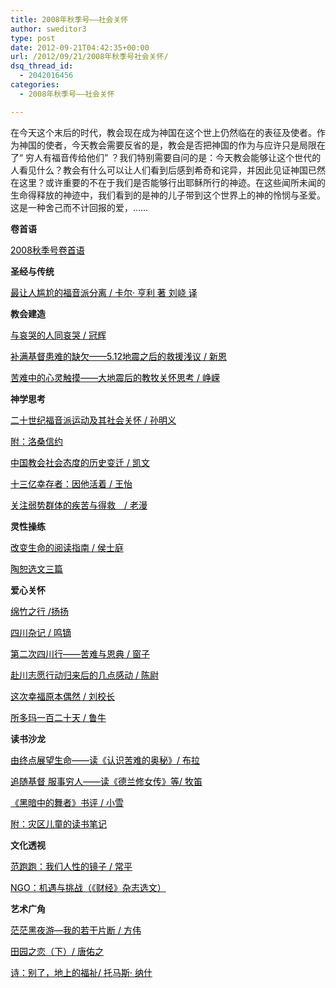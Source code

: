 ```yaml
---
title: 2008年秋季号——社会关怀
author: sweditor3
type: post
date: 2012-09-21T04:42:35+00:00
url: /2012/09/21/2008年秋季号社会关怀/
dsq_thread_id:
  - 2042016456
categories:
  - 2008年秋季号——社会关怀

---
```

在今天这个末后的时代，教会现在成为神国在这个世上仍然临在的表征及使者。作为神国的使者，今天教会需要反省的是，教会是否把神国的作为与应许只是局限在了“ 穷人有福音传给他们” ？我们特别需要自问的是：今天教会能够让这个世代的人看见什么？教会有什么可以让人们看到后感到希奇和诧异，并因此见证神国已然在这里？或许重要的不在于我们是否能够行出耶稣所行的神迹。在这些闻所未闻的生命得释放的神迹中，我们看到的是神的儿子带到这个世界上的神的怜悯与圣爱。这是一种舍己而不计回报的爱，……

**卷首语**

<span style="color: #000000;"><a href="/2012/09/21/2008年秋季号卷首语/"><span style="color: #000000;">2008秋季号卷首语</span></a></span>

**圣经与传统**

<span style="color: #000000;"><a href="/2012/09/21/最让人尴尬的福音派分离1/"><span style="color: #000000;">最让人尴尬的福音派分离 / 卡尔· 亨利 著 刘峣 译</span></a></span>

**教会建造**

<span style="color: #000000;"><a href="/2012/09/21/与哀哭的人同哀哭/"><span style="color: #000000;">与哀哭的人同哀哭 / 冠辉</span></a></span>
  
<span style="color: #000000;"><a href="/2012/09/21/补满基督患难的缺欠15·12地震之后的救援浅议/"><span style="color: #000000;">补满基督患难的缺欠——5.12地震之后的救援浅议 / 新恩</span></a></span>
  
<span style="color: #000000;"><a href="/2012/09/21/苦难中的心灵触摸大地震后的教牧关怀思考/"><span style="color: #000000;">苦难中的心灵触摸——大地震后的教牧关怀思考 / 峥嵘</span></a></span>

**神学思考**

<span style="color: #000000;"><a href="/2012/09/21/二十世纪福音派运动及其社会关怀/"><span style="color: #000000;">二十世纪福音派运动及其社会关怀 / 孙明义</span></a></span>
  
<span style="color: #000000;"><a href="/2012/09/21/洛桑信约thelausannecovenant/"><span style="color: #000000;">附：洛桑信约</span></a></span>
  
<span style="color: #000000;"><a href="/2012/09/21/中国教会社会态度的历史变迁/"><span style="color: #000000;">中国教会社会态度的历史变迁 / 凯文</span></a></span>
  
<span style="color: #000000;"><a href="/2012/09/21/十三亿幸存者因他活着/"><span style="color: #000000;">十三亿幸存者：因他活着 / 王怡</span></a></span>
  
<span style="color: #000000;"><a href="/2012/09/21/关注弱势群体的疾苦与得救/"><span style="color: #000000;">关注弱势群体的疾苦与得救　/ 老漫</span></a></span>

**灵性操练**

<span style="color: #000000;"><a href="/2012/09/21/改变生命的阅读指南1/"><span style="color: #000000;">改变生命的阅读指南 / 侯士庭</span></a></span>
  
<span style="color: #000000;"><a href="/2012/09/21/陶恕选文三篇/"><span style="color: #000000;">陶恕选文三篇</span></a></span>

**爱心关怀**

<span style="color: #000000;"><a href="/2012/09/21/绵竹之行/"><span style="color: #000000;">绵竹之行 /扬扬</span></a></span>
  
<span style="color: #000000;"><a href="/2012/09/21/四川杂记/"><span style="color: #000000;">四川杂记 / 鸣镝</span></a></span>
  
<span style="color: #000000;"><a href="/2012/09/21/第二次四川行苦难与恩典/"><span style="color: #000000;">第二次四川行——苦难与恩典 / 窗子</span></a></span>
  
<span style="color: #000000;"><a href="/2012/09/21/赴川志愿行动归来后的几点感动/"><span style="color: #000000;">赴川志愿行动归来后的几点感动 / 陈尉</span></a></span>
  
<span style="color: #000000;"><a href="/2012/09/21/这次幸福原本偶然/"><span style="color: #000000;">这次幸福原本偶然 / 刘校长</span></a></span>
  
<span style="color: #000000;"><a href="/2012/09/21/所多玛一百二十天/"><span style="color: #000000;">所多玛一百二十天 / 鲁牛</span></a></span>

**读书沙龙**

<span style="color: #000000;"><a href="/2012/09/21/由终点展望生命读认识苦难的奥秘/"><span style="color: #000000;">由终点展望生命——读《认识苦难的奥秘》/ 布拉</span></a></span>
  
<span style="color: #000000;"><a href="/2012/09/21/追随基督·服侍穷人读德兰修女传/"><span style="color: #000000;">追随基督 服事穷人——读《德兰修女传》等/ 牧笛</span></a></span>
  
<span style="color: #000000;"><a href="/2012/09/21/黑暗中的舞者书评/"><span style="color: #000000;">《黑暗中的舞者》书评 / 小雪</span></a></span>
  
<span style="color: #000000;"><a href="/2012/09/21/一切皆有可能读黑暗中的舞者有感/"><span style="color: #000000;">附：灾区儿童的读书笔记</span></a></span>

**文化透视**

<span style="color: #000000;"><a href="/2012/09/21/范跑跑我们人性的镜子/"><span style="color: #000000;">范跑跑：我们人性的镜子 / 常平</span></a></span>
  
<span style="color: #000000;"><a href="/2012/09/21/ngo机遇与挑战/"><span style="color: #000000;">NGO：机遇与挑战（《财经》杂志选文）</span></a></span>

**艺术广角**

<span style="color: #000000;"><a href="/2012/09/21/茫茫黑夜游我的若干片断/"><span style="color: #000000;">茫茫黑夜游—我的若干片断 / 方伟</span></a></span>
  
<span style="color: #000000;"><a href="/2012/09/21/田园之恋下/"><span style="color: #000000;">田园之恋（下）/ 唐佑之</span></a></span>
  
<span style="color: #000000;"><a href="/2012/09/21/别了地上的福祉/"><span style="color: #000000;">诗：别了，地上的福祉/ 托马斯· 纳什</span></a></span>